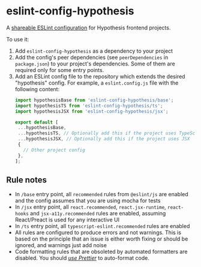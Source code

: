 # eslint-config-hypothesis

A [shareable ESLint configuration](https://eslint.org/docs/developer-guide/shareable-configs)
for Hypothesis frontend projects.

To use it:

1. Add `eslint-config-hypothesis` as a dependency to your project
2. Add the config's peer dependencies (see `peerDependencies` in `package.json`)
   to your project's dependencies. Some of them are required only for some
   entry points.
3. Add an ESLint config file to the repository which extends the desired
   "hypothesis" config. For example, a `eslint.config.js` file with the
   following content:
   ```js
   import hypothesisBase from 'eslint-config-hypothesis/base';
   import hypothesisTS from 'eslint-config-hypothesis/ts';
   import hypothesisJSX from 'eslint-config-hypothesis/jsx';
   
   export default [
    ...hypothesisBase,
    ...hypothesisTS, // Optionally add this if the project uses TypeScript
    ...hypothesisJSX, // Optionally add this if the project uses JSX
    {
      // Other project config
    },
   ];
   ```

## Rule notes

- In `/base` entry point, all `recommended` rules from `@eslint/js` are enabled
  and the config assumes that you are using mocha for tests
- In `/jsx` entry point, all `react.recommended`, `react.jsx-runtime`,
  `react-hooks` and `jsx-a11y.recommended` rules are enabled, assuming
  React/Preact is used for any interactive UI
- In `/ts` entry point, all `typescript-eslint.recommended` rules are enabled
- All rules are configured to produce errors and not warnings. This is based on
  the principle that an issue is either worth fixing or should be ignored, and
  warnings just add noise
- Code formatting rules that are obsoleted by automated formatters are disabled.
  You should [*use Prettier*](https://prettier.io) to auto-format code.
